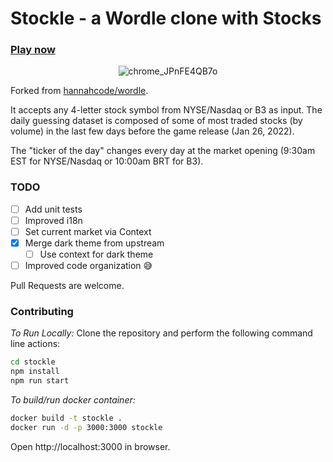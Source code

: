 # Stockle - a Wordle clone with Stocks

### [Play now](https://stockle.win)

<span align="center">

![chrome_JPnFE4QB7o](https://user-images.githubusercontent.com/17609157/151673416-2123bdc4-706b-4ce1-91fe-bfa556f5b2d8.png)

</span>

Forked from [hannahcode/wordle](https://github.com/hannahcode/wordle).

It accepts any 4-letter stock symbol from NYSE/Nasdaq or B3 as input. The daily guessing dataset is composed of some of
most traded stocks (by volume) in the last few days before the game release (Jan 26, 2022).

The "ticker of the day" changes every day at the market opening (9:30am EST for NYSE/Nasdaq or 10:00am BRT for B3).

### TODO

- [ ] Add unit tests
- [ ] Improved i18n
- [ ] Set current market via Context
- [x] Merge dark theme from upstream
    - [ ] Use context for dark theme
- [ ] Improved code organization 😅

Pull Requests are welcome.

### Contributing

_To Run Locally:_
Clone the repository and perform the following command line actions:

```bash
cd stockle
npm install
npm run start
```

_To build/run docker container:_

```bash
docker build -t stockle .
docker run -d -p 3000:3000 stockle
```

Open http://localhost:3000 in browser.
